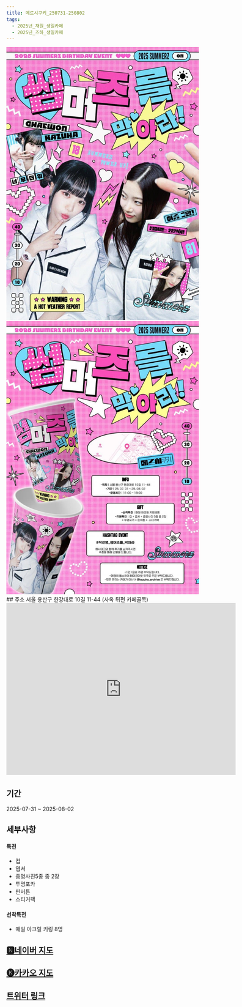 ```yaml
---
title: 메르시쿠키_250731-250802
tags:
  - 2025년_채원_생일카페
  - 2025년_즈하_생일카페
---
```


<img src="/assets/1752492321.jpg"/>
<img src="/assets/1752492321 (1).jpg"/>
## 주소
서울 용산구 한강대로 10길 11-44
(사옥 뒤편 카페골목)

<iframe src="https://www.google.com/maps/embed?pb=!1m18!1m12!1m3!1d3164.2970242445344!2d126.96219851335364!3d37.52449502641797!2m3!1f0!2f0!3f0!3m2!1i1024!2i768!4f13.1!3m3!1m2!1s0x357ca1f81d1d2b03%3A0xdee19b689f66935!2z7ISc7Jq47Yq567OE7IucIOyaqeyCsOq1rCDtlZzqsJXrjIDroZwxMOq4uCAxMS00NA!5e0!3m2!1sko!2skr!4v1741355839140!5m2!1sko!2skr" width="600" height="450" style="border:0;" allowfullscreen="" loading="lazy" referrerpolicy="no-referrer-when-downgrade"></iframe>

## 기간
2025-07-31 ~ 2025-08-02

## 세부사항
#### 특전
- 컵
- 엽서
- 증명사진5종 중 2장
- 투명포카
- 핀버튼
- 스티커팩

#### 선착특전
- 매일 아크릴 키링 8명


## [🅽네이버 지도](https://naver.me/FZ2iSiKQ)
## [🅚카카오 지도](https://place.map.kakao.com/1963030939)
## [트위터 링크](https://x.com/mybelovedkkura/status/1893581330426015854?t=WfppxkLmjPXgJY1P4__AJQ&s=19)

